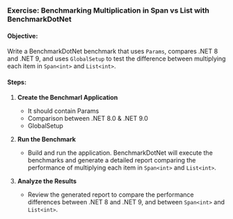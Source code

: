 ### Exercise: Benchmarking Multiplication in Span<int> vs List<int> with BenchmarkDotNet

#### Objective:
Write a BenchmarkDotNet benchmark that uses `Params`, compares .NET 8 and .NET 9, and uses `GlobalSetup` to test the difference between multiplying each item in `Span<int>` and `List<int>`.

#### Steps:

1. **Create the Benchmarl Application**
   - It should contain Params
   - Comparison between .NET 8.0 & .NET 9.0
   - GlobalSetup

2. **Run the Benchmark**
   - Build and run the application. BenchmarkDotNet will execute the benchmarks and generate a detailed report comparing the performance of multiplying each item in `Span<int>` and `List<int>`.

3. **Analyze the Results**
   - Review the generated report to compare the performance differences between .NET 8 and .NET 9, and between `Span<int>` and `List<int>`.